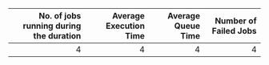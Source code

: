 |   No. of jobs running during the duration |   Average Execution Time |   Average Queue Time |   Number of Failed Jobs |
|------------------------------------------:|-------------------------:|---------------------:|------------------------:|
|                                         4 |                        4 |                    4 |                       4 |